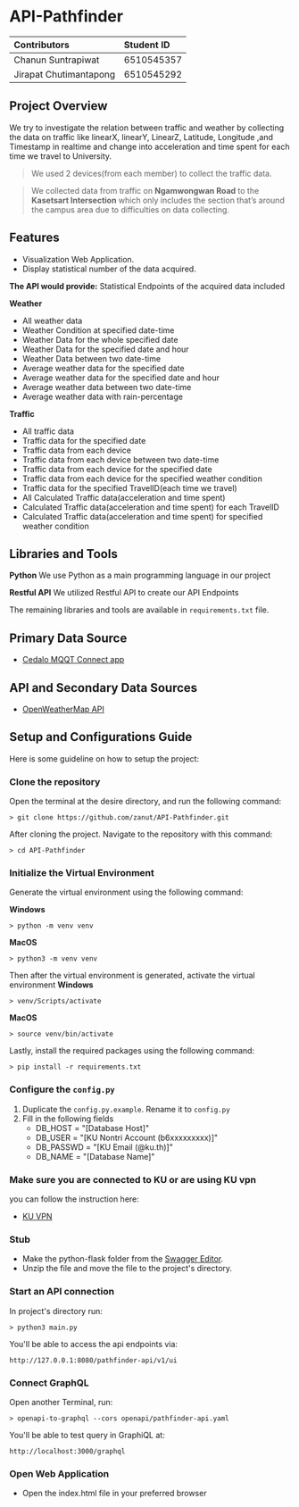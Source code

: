 
# API-Pathfinder

 | **Contributors**        | **Student ID** |
|:------------------------|:---------------|
| Chanun Suntrapiwat      | 6510545357     |
| Jirapat Chutimantapong  | 6510545292     |

## Project Overview
We try to investigate the relation between traffic and weather by collecting 
the data on traffic like linearX, linearY, LinearZ, Latitude, Longitude ,and Timestamp 
in realtime and change into acceleration and time spent for each time we travel to University.

> We used 2 devices(from each member) to collect the traffic data.

> We collected data from traffic on **Ngamwongwan Road** to the **Kasetsart Intersection** which only includes the section 
that’s around the campus area due to difficulties on data collecting.

## Features
- Visualization Web Application.
- Display statistical number of the data acquired.

**The API would provide:**
Statistical Endpoints of the acquired data included

 **Weather**
- All weather data
- Weather Condition at specified date-time
- Weather Data for the whole specified date
- Weather Data for the specified date and hour
- Weather Data between two date-time
- Average weather data for the specified date
- Average weather data for the specified date and hour
- Average weather data between two date-time
- Average weather data with rain-percentage

**Traffic**
- All traffic data
- Traffic data for the specified date
- Traffic data from each device
- Traffic data from each device between two date-time
- Traffic data from each device for the specified date
- Traffic data from each device for the specified weather condition
- Traffic data for the specified TravelID(each time we travel)
- All Calculated Traffic data(acceleration and time spent)
- Calculated Traffic data(acceleration and time spent) for each TravelID
- Calculated Traffic data(acceleration and time spent) for specified weather condition

## Libraries and Tools
**Python**
We use Python as a main programming language in our project

**Restful API**
We utilized Restful API to create our API Endpoints


The remaining libraries and tools are available in `requirements.txt` file. 


## Primary Data Source
- [Cedalo MQQT Connect app](https://apps.apple.com/th/app/cedalo-mqtt-connect/id1462295012)

## API and Secondary Data Sources
- [OpenWeatherMap API](https://openweathermap.org/api/one-call-3)


## Setup and Configurations Guide
Here is some guideline on how to setup the project:

### Clone the repository
Open the terminal at the desire directory, and run the following command:
```
> git clone https://github.com/zanut/API-Pathfinder.git
```

After cloning the project. Navigate to the repository with this command:
```
> cd API-Pathfinder
```

### Initialize the Virtual Environment
Generate the virtual environment using the following command:

**Windows**
```
> python -m venv venv
```
**MacOS**
```
> python3 -m venv venv
```

Then after the virtual environment is generated, activate the virtual environment
**Windows**
```
> venv/Scripts/activate
```

**MacOS**
```
> source venv/bin/activate
```
Lastly, install the required packages using the following command:
```
> pip install -r requirements.txt

```


### Configure the `config.py`
1. Duplicate the `config.py.example`. Rename it to `config.py`
2. Fill in the following fields
   - DB_HOST = "[Database Host]"
   - DB_USER = "[KU Nontri Account (b6xxxxxxxxx)]"
   - DB_PASSWD = "[KU Email (@ku.th)]"
   - DB_NAME = "[Database Name]"

### Make sure you are connected to KU or are using KU vpn
you can follow the instruction here:
- [KU VPN](https://vpn.ku.ac.th)

### Stub
- Make the python-flask folder from the [Swagger Editor](https://editor.swagger.io).
- Unzip the file and move the file to the project's directory.

### Start an API connection
In project's directory run:
```
> python3 main.py
```
You'll be able to access the api endpoints via:
```
http://127.0.0.1:8080/pathfinder-api/v1/ui
```

### Connect GraphQL
Open another Terminal, run:
```
> openapi-to-graphql --cors openapi/pathfinder-api.yaml
```
You'll be able to test query in GraphiQL at:
```
http://localhost:3000/graphql
```

### Open Web Application
- Open the index.html file in your preferred browser
